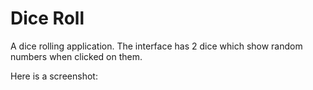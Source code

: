 # Dice Roll

A dice rolling application. The interface has 2 dice which show random numbers when clicked on them. 

Here is a screenshot:
